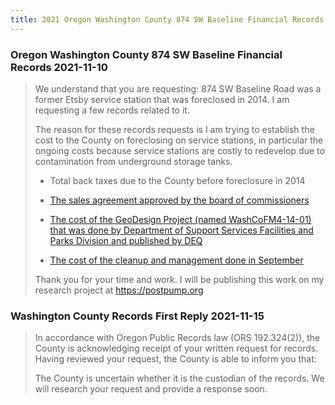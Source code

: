 ```yaml
---
title: 2021 Oregon Washington County 874 SW Baseline Financial Records
---
```


### Oregon Washington County 874 SW Baseline Financial Records 2021-11-10

> We understand that you are requesting: 874 SW Baseline Road was a former Etsby service station that was foreclosed in 2014. I am requesting a few records related to it.
> 
> The reason for these records requests is I am trying to establish the cost to the County on foreclosing on service stations, in particular the ongoing costs because service stations are costly to redevelop due to contamination from underground storage tanks.
> 
> - Total back taxes due to the County before foreclosure in 2014
> 
> - [The sales agreement approved by the board of commissioners](https://www.co.washington.or.us/Housing/News/private-sale-of-county-owned-property-approved-by-board-of-commissioners.cfm)
> 
> - [The cost of the GeoDesign Project (named WashCoFM4-14-01) that was done by Department of Support Services Facilities and Parks Division and published by DEQ](https://www.deq.state.or.us/Webdocs/Controls/Output/PdfHandler.ashx?p=acccbca3-d484-4855-836a-c5abac0c3e0apdf&s=NWDLUST34-93-0195_WashCo%20GW%20Sampling%20and%20File%20Review_20170414.pdf)
> 
> - [The cost of the cleanup and management done in September](https://www.co.washington.or.us/Housing/News/homeless-encampment-cleanup-scheduled.cfm/)
> 
> Thank you for your time and work. I will be publishing this work on my research project at https://postpump.org

### Washington County Records First Reply 2021-11-15

> In accordance with Oregon Public Records law (ORS 192.324(2)), the County is acknowledging receipt of your written request for records. Having reviewed your request, the County is able to inform you that:
> 
> The County is uncertain whether it is the custodian of the records. We will research your request and provide a response soon.
